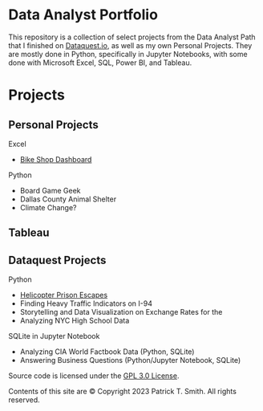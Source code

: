 # Data Analyst Portfolio

This repository is a collection of select projects from the Data Analyst Path that I finished on [Dataquest.io](https://app.dataquest.io/verify_cert/L851G8R495K0I52XGW5S/), as well as my own Personal Projects.  They are mostly done in Python, specifically in Jupyter Notebooks, with some done with Microsoft Excel, SQL, Power BI, and Tableau. 


# Projects

## Personal Projects

Excel 
- [Bike Shop Dashboard](https://github.com/PatrickTSmith/Data_Analyst_Portfolio/tree/main/Personal/Bike%20Shop%20Transactions%20dashboard%20in%20Excel)

Python
- Board Game Geek
- Dallas County Animal Shelter
- Climate Change?


Tableau
- 

## Dataquest Projects
Python
- [Helicopter Prison Escapes](https://github.com/PatrickTSmith/Data_Analyst_Portfolio/tree/main/Dataquest/Helicopter%20Prison%20Escapes%20in%20Python)
- Finding Heavy Traffic Indicators on I-94
- Storytelling and Data Visualization on Exchange Rates for the 
- Analyzing NYC High School Data

SQLite in Jupyter Notebook 
- Analyzing CIA World Factbook Data (Python, SQLite)
- Answering Business Questions (Python/Jupyter Notebook, SQLite)


Source code is licensed under the [GPL 3.0 License](https://www.gnu.org/licenses/gpl-3.0.en.html).

Contents of this site are © Copyright 2023 Patrick T. Smith. All rights reserved.